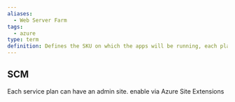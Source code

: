 ```yaml
---
aliases:
  - Web Server Farm
tags:
  - azure
type: term
definition: Defines the SKU on which the apps will be running, each plan belongs to one region
---
```

## SCM

Each service plan can have an admin site.
enable via Azure Site Extensions



